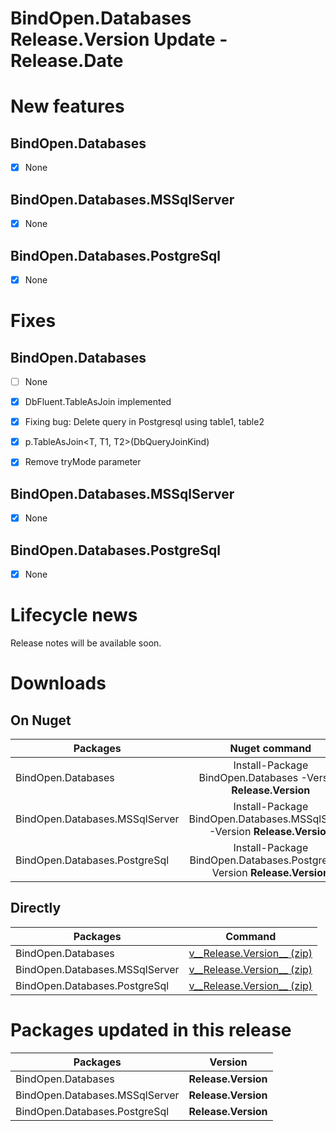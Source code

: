 BindOpen.Databases __Release.Version__ Update - __Release.Date__
====

# New features

## BindOpen.Databases

- [X] None

## BindOpen.Databases.MSSqlServer

- [X] None

## BindOpen.Databases.PostgreSql

- [X] None


# Fixes

## BindOpen.Databases

- [ ] None
- [X] DbFluent.TableAsJoin implemented
- [X] Fixing bug: Delete query in Postgresql using table1, table2
- [X] p.TableAsJoin<T, T1, T2>(DbQueryJoinKind)
- [X] Remove tryMode parameter


## BindOpen.Databases.MSSqlServer

- [X] None

## BindOpen.Databases.PostgreSql

- [X] None


# Lifecycle news

Release notes will be available soon.


# Downloads

## On Nuget

| Packages                       |                                  Nuget command                               |
|--------------------------------|:----------------------------------------------------------------------------:|
| BindOpen.Databases             | Install-Package BindOpen.Databases -Version __Release.Version__              |
| BindOpen.Databases.MSSqlServer | Install-Package BindOpen.Databases.MSSqlServer -Version __Release.Version__  |
| BindOpen.Databases.PostgreSql  | Install-Package BindOpen.Databases.PostgreSql -Version __Release.Version__   |

## Directly

| Packages                       |                                                                             Command                                                                                |
|--------------------------------|:------------------------------------------------------------------------------------------------------------------------------------------------------------------:|
| BindOpen.Databases             | [v__Release.Version__ (zip)](https://storage.bindopen.org/pgrkhpym/releases/bindopen.databases/BindOpen.Databases-__Release.Version__.zip)                         |
| BindOpen.Databases.MSSqlServer | [v__Release.Version__ (zip)](https://storage.bindopen.org/pgrkhpym/releases/bindopen.databases.mssqlserver/BindOpen.Databases.MSSqlServer-__Release.Version__.zip) |
| BindOpen.Databases.PostgreSql  | [v__Release.Version__ (zip)](https://storage.bindopen.org/pgrkhpym/releases/bindOpen.databases.postgresql/BindOpen.Databases.PostgreSql-__Release.Version__.zip)   |


# Packages updated in this release

| Packages                       |         Version       |
|--------------------------------|:---------------------:|
| BindOpen.Databases             | __Release.Version__   |
| BindOpen.Databases.MSSqlServer | __Release.Version__   |
| BindOpen.Databases.PostgreSql  | __Release.Version__   |
